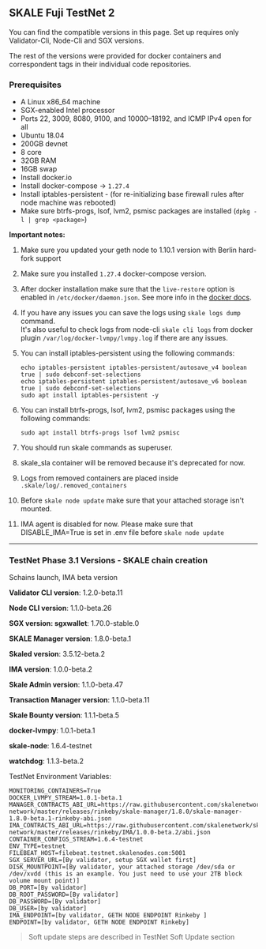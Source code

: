 ## SKALE Fuji TestNet 2

You can find the compatible versions in this page. Set up requires only Validator-Cli, Node-Cli and SGX versions.

The rest of the versions were provided for docker containers and correspondent tags in their individual code repositories.

### **Prerequisites**

-   A Linux x86_64 machine
-   SGX-enabled Intel processor
-   Ports 22, 3009, 8080, 9100, and 10000–18192, and ICMP IPv4 open for all
-   Ubuntu 18.04
-   200GB devnet
-   8 core
-   32GB RAM
-   16GB swap
-   Install docker.io
-   Install docker-compose -> `1.27.4`
-   Install iptables-persistent - (for re-initializing base firewall rules after node machine was rebooted)
-   Make sure btrfs-progs, lsof, lvm2, psmisc packages are installed (`dpkg -l | grep <package>`)

**Important notes:**  

1.  Make sure you updated your geth node to 1.10.1 version with Berlin hard-fork support

2.  Make sure you installed `1.27.4` docker-compose version. 

3.  After docker installation make sure that the `live-restore` option
    is enabled in `/etc/docker/daemon.json`. See more info in the [docker docs](https://docs.docker.com/config/containers/live-restore/).  

4.  If you have any issues you can save the logs using `skale logs dump` command.  
    It's also useful to check logs from node-cli `skale cli logs` from docker plugin `/var/log/docker-lvmpy/lvmpy.log` if there are any issues.

5.  You can install iptables-persistent using the following commands:
    ``` shell
    echo iptables-persistent iptables-persistent/autosave_v4 boolean true | sudo debconf-set-selections
    echo iptables-persistent iptables-persistent/autosave_v6 boolean true | sudo debconf-set-selections
    sudo apt install iptables-persistent -y
    ```
6.  You can install btrfs-progs, lsof, lvm2, psmisc packages using the following commands:
    ```shell
    sudo apt install btrfs-progs lsof lvm2 psmisc
    ```
7.  You should run skale commands as superuser.

8.  skale_sla container will be removed because it's deprecated for now.

9.  Logs from removed containers are placed inside `.skale/log/.removed_containers` 

10. Before `skale node update` make sure that your attached storage isn't mounted.

11. IMA agent is disabled for now. Please make sure that DISABLE_IMA=True is set in .env file before `skale node update`

* * *

### TestNet Phase 3.1 Versions - SKALE chain creation

Schains launch, IMA beta version

**Validator CLI version**: 1.2.0-beta.11

**Node CLI version**: 1.1.0-beta.26 

**SGX version: sgxwallet**: 1.70.0-stable.0

**SKALE Manager version**: 1.8.0-beta.1

**Skaled version**: 3.5.12-beta.2

**IMA version**: 1.0.0-beta.2

**Skale Admin version**: 1.1.0-beta.47

**Transaction Manager version**: 1.1.0-beta.11

**Skale Bounty version**: 1.1.1-beta.5

**docker-lvmpy**: 1.0.1-beta.1

**skale-node**: 1.6.4-testnet

**watchdog**: 1.1.3-beta.2

TestNet Environment Variables: 

```shell
MONITORING_CONTAINERS=True
DOCKER_LVMPY_STREAM=1.0.1-beta.1
MANAGER_CONTRACTS_ABI_URL=https://raw.githubusercontent.com/skalenetwork/skale-network/master/releases/rinkeby/skale-manager/1.8.0/skale-manager-1.8.0-beta.1-rinkeby-abi.json
IMA_CONTRACTS_ABI_URL=https://raw.githubusercontent.com/skalenetwork/skale-network/master/releases/rinkeby/IMA/1.0.0-beta.2/abi.json
CONTAINER_CONFIGS_STREAM=1.6.4-testnet
ENV_TYPE=testnet
FILEBEAT_HOST=filebeat.testnet.skalenodes.com:5001
SGX_SERVER_URL=[By validator, setup SGX wallet first]
DISK_MOUNTPOINT=[By validator, your attached storage /dev/sda or /dev/xvdd (this is an example. You just need to use your 2TB block volume mount point)]
DB_PORT=[By validator]
DB_ROOT_PASSWORD=[By validator]
DB_PASSWORD=[By validator]
DB_USER=[by validator]
IMA_ENDPOINT=[by validator, GETH NODE ENDPOINT Rinkeby ]
ENDPOINT=[by validator, GETH NODE ENDPOINT Rinkeby]
```

> Soft update steps are described in TestNet Soft Update section
